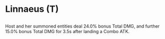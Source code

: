 # Linnaeus (T)

## 

Host and her summoned entities deal 24.0% bonus Total DMG, and further 15.0% bonus Total DMG for 3.5s after landing a Combo ATK.